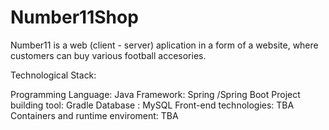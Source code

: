 # Number11Shop
Number11 is a web (client - server) aplication in a form of a website, where customers can buy various football accesories.


Technological Stack:

Programming Language: Java
Framework: Spring /Spring Boot
Project building tool: Gradle
Database : MySQL
Front-end technologies: TBA
Containers and runtime enviroment: TBA
